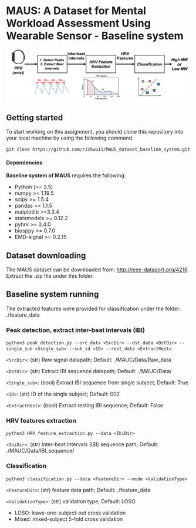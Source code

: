 # MAUS: A Dataset for Mental Workload Assessment Using Wearable Sensor - Baseline system

![alt text](https://github.com/rickwu11/MAUS_dataset_baseline_system/blob/ebc016cd26306545625847f9e720433e8e8c58aa/figures/system_flow.jpg)

## Getting started
To start working on this assignment, you should clone this repository into your local machine by using the following command.

    git clone https://github.com/rickwu11/MAUS_dataset_baseline_system.git
    
#### Dependencies

**Baseline system of MAUS** requires the following:
- Python (>= 3.5)
- numpy >= 1.19.5
- scipy >= 1.5.4
- pandas >= 1.1.5
- matplotlib >=3.3.4
- statsmodels >= 0.12.2
- pyhrv >= 0.4.0
- biosppy >= 0.7.0
- EMD-signal >= 0.2.15


## Dataset downloading
The MAUS dataset can be downloaded from: http://ieee-dataport.org/4216.
Extract the .zip file under this folder.

## Baseline system running
The extracted features were provided for classification under the folder: ./feature_data

### Peak detection, extract inter-beat intervals (IBI)
    python3 peak_detection.py --src_data <SrcDir> --dst_data <DstDir> --single_sub <Single_sub> --sub_id <ID> --rest_data <ExtractRest>
    
`<SrcDir>`: (str) Raw signal datapath; Default: ./MAUC/Data/Raw_data

`<DstDir>`: (str) Extract IBI sequence datapath; Default: ./MAUC/Data/

`<Single_sub>`: (bool) Extract IBI sequence from single subject; Default: True

`<ID>`: (str) ID of the single subject; Default: 002

`<ExtractRest>`: (bool) Extract resting IBI sequence; Default: False

### HRV features extraction
    python3 HRV_feature_extraction.py --data <IbiDir>

`<IbiDir>`: (str) Inter-beat Intervals (IBI) sequence path; Default: ./MAUC/Data/IBI_sequence/
    
### Classification
    python3 classification.py --data <FeatureDir> --mode <ValidationType>
    
`<FeatureDir>`: (str) feature data path; Default: ./feature_data

`<ValidationType>`: (str) validation type; Default: LOSO
- LOSO: leave-one-subject-out cross validation
- Mixed: mixed-subject 5-fold cross validation
    

